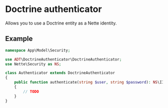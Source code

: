 # Doctrine authenticator

Allows you to use a Doctrine entity as a Nette identity.

## Example

```php
namespace App\Model\Security;

use ADT\DoctrineAuthenticator\DoctrineAuthenticator;
use Nette\Security as NS;

class Authenticator extends DoctrineAuthenticator
{
	public function authenticate(string $user, string $password): NS\IIdentity
	{
		// TODO
	}
}
